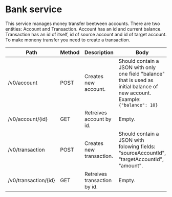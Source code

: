 # Bank service
This service manages money transfer beetween accounts.
There are two entities: Account and Transaction. Account has an id and current balance. Transaction has an id of itself, id of source account and id of target account. To make moneny transfer you need to create a transaction.

Path                 | Method | Description                   | Body                                                                                                                             | Response
-------------------- | ------- | ---------------------------- | -------------------------------------------------------------------------------------------------------------------------------- | ---------------------
/v0/account          | POST    | Creates new account.         | Should contain a JSON with only one field "balance" that is used as initial balance of new account. Example: `{"balance": 10}`   | Id of created account.
/v0/account/{id}     | GET     | Retreives account by id.     | Empty.                                                                                                                           | Account in JSON format.
/v0/transaction      | POST    | Creates new transaction.     | Should contain a JSON with folowing fields: "sourceAccountId", "targetAccountId", "amount".                                      | Id of created transaction.
/v0/transaction/{id} | GET     | Retreives transaction by id. | Empty.                                                                                                                           | Transaction in JSON format.
